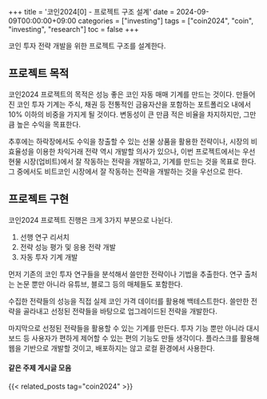 +++
title = '코인2024[0] - 프로젝트 구조 설계'
date = 2024-09-09T00:00:00+09:00
categories = ["investing"]
tags = ["coin2024", "coin", "investing", "research"]
toc = false
+++

코인 투자 전략 개발을 위한 프로젝트 구조를 설계한다.

<!--more-->

## 프로젝트 목적

코인2024 프로젝트의 목적은 성능 좋은 코인 자동 매매 기계를 만드는 것이다. 만들어진 코인 투자 기계는 주식, 채권 등 전통적인 금융자산을 포함하는 포트폴리오 내에서 10% 이하의 비중을 가지게 될 것이다. 변동성이 큰 만큼 적은 비율을 차지하지만, 그만큼 높은 수익을 목표한다.

추후에는 하락장에서도 수익을 창출할 수 있는 선물 상품을 활용한 전략이나, 시장의 비효율성을 이용한 차익거래 전략 역시 개발할 의사가 있으나, 이번 프로젝트에서는 우선 현물 시장(업비트)에서 잘 작동하는 전략을 개발하고, 기계를 만드는 것을 목표로 한다. 그 중에서도 비트코인 시장에서 잘 작동하는 전략을 개발하는 것을 우선으로 한다.

## 프로젝트 구현

코인2024 프로젝트 진행은 크게 3가지 부분으로 나뉜다.

1. 선행 연구 리서치
2. 전략 성능 평가 및 응용 전략 개발
3. 자동 투자 기계 개발

먼저 기존의 코인 투자 연구들을 분석해서 쓸만한 전략이나 기법을 추출한다. 연구 출처는 논문 뿐만 아니라 유튜브, 블로그 등의 매체들도 포함한다.

수집한 전략들의 성능을 직접 실제 코인 가격 데이터를 활용해 백테스트한다. 쓸만한 전략을 골라내고 선정된 전략들을 바탕으로 업그레이드된 전략을 개발한다.

마지막으로 선정된 전략들을 활용할 수 있는 기계를 만든다. 투자 기능 뿐만 아니라 대시보드 등 사용자가 편하게 제어할 수 있는 편의 기능도 만들 생각이다. 플라스크를 활용해 웹을 기반으로 개발할 것이고, 배포하지는 않고 로컬 환경에서 사용한다.

#### 같은 주제 게시글 모음

{{< related_posts tag="coin2024" >}}
